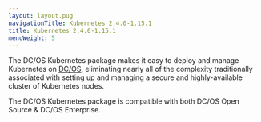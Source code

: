 ```yaml
---
layout: layout.pug
navigationTitle: Kubernetes 2.4.0-1.15.1
title: Kubernetes 2.4.0-1.15.1
menuWeight: 5
---
```


The DC/OS Kubernetes package makes it easy to deploy and manage Kubernetes on [DC/OS](https://mesosphere.com/product/), eliminating nearly all of the complexity traditionally associated with setting up and managing a secure and highly-available cluster of Kubernetes nodes.

The DC/OS Kubernetes package is compatible with both DC/OS Open Source & DC/OS Enterprise.
